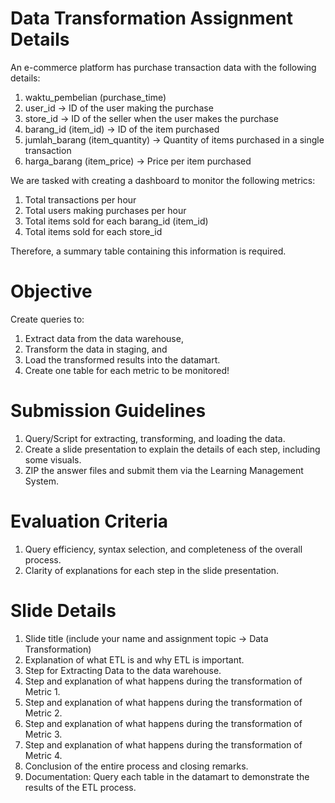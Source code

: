 # Data Transformation Assignment Details

An e-commerce platform has purchase transaction data with the following details:

1. waktu_pembelian (purchase_time)
2. user_id -> ID of the user making the purchase
3. store_id -> ID of the seller when the user makes the purchase
4. barang_id (item_id) -> ID of the item purchased
5. jumlah_barang (item_quantity) -> Quantity of items purchased in a single transaction
6. harga_barang (item_price) -> Price per item purchased

We are tasked with creating a dashboard to monitor the following metrics:

1. Total transactions per hour
2. Total users making purchases per hour
3. Total items sold for each barang_id (item_id)
4. Total items sold for each store_id

Therefore, a summary table containing this information is required.

# Objective
Create queries to:
1. Extract data from the data warehouse,
2. Transform the data in staging, and
3. Load the transformed results into the datamart.
4. Create one table for each metric to be monitored!

# Submission Guidelines
1. Query/Script for extracting, transforming, and loading the data.
2. Create a slide presentation to explain the details of each step, including some visuals.
3. ZIP the answer files and submit them via the Learning Management System.

# Evaluation Criteria
1. Query efficiency, syntax selection, and completeness of the overall process.
2. Clarity of explanations for each step in the slide presentation.

# Slide Details
1. Slide title (include your name and assignment topic -> Data Transformation)
2. Explanation of what ETL is and why ETL is important.
3. Step for Extracting Data to the data warehouse.
4. Step and explanation of what happens during the transformation of Metric 1.
5. Step and explanation of what happens during the transformation of Metric 2.
6. Step and explanation of what happens during the transformation of Metric 3.
7. Step and explanation of what happens during the transformation of Metric 4.
8. Conclusion of the entire process and closing remarks.
9. Documentation: Query each table in the datamart to demonstrate the results of the ETL process.
